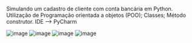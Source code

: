 Simulando um cadastro de cliente com conta bancária em Python.
Utilização de Programação orientada a objetos (POO);
Classes;
Método construtor.
IDE --> PyCharm

![image](https://github.com/user-attachments/assets/19b083e4-e22d-4d31-a22c-e230768ba073)
![image](https://github.com/user-attachments/assets/73c68d24-5dfb-4ea0-89bb-60eed94d9e6f)
![image](https://github.com/user-attachments/assets/ca99d0c7-54e3-407c-bd33-afa090c34e34)
![image](https://github.com/user-attachments/assets/ab34f271-4b63-49df-828b-ff0915939e77)
